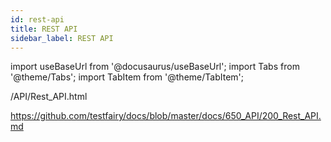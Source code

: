 ```yaml
---
id: rest-api
title: REST API
sidebar_label: REST API
---
```


import useBaseUrl from '@docusaurus/useBaseUrl';
import Tabs from '@theme/Tabs';
import TabItem from '@theme/TabItem';

/API/Rest_API.html

https://github.com/testfairy/docs/blob/master/docs/650_API/200_Rest_API.md